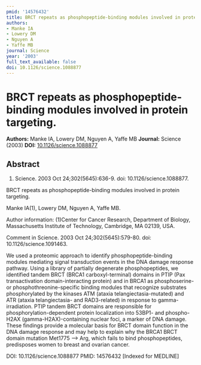 ```yaml
---
pmid: '14576432'
title: BRCT repeats as phosphopeptide-binding modules involved in protein targeting.
authors:
- Manke IA
- Lowery DM
- Nguyen A
- Yaffe MB
journal: Science
year: '2003'
full_text_available: false
doi: 10.1126/science.1088877
---
```


# BRCT repeats as phosphopeptide-binding modules involved in protein targeting.
**Authors:** Manke IA, Lowery DM, Nguyen A, Yaffe MB
**Journal:** Science (2003)
**DOI:** [10.1126/science.1088877](https://doi.org/10.1126/science.1088877)

## Abstract

1. Science. 2003 Oct 24;302(5645):636-9. doi: 10.1126/science.1088877.

BRCT repeats as phosphopeptide-binding modules involved in protein targeting.

Manke IA(1), Lowery DM, Nguyen A, Yaffe MB.

Author information:
(1)Center for Cancer Research, Department of Biology, Massachusetts Institute of 
Technology, Cambridge, MA 02139, USA.

Comment in
    Science. 2003 Oct 24;302(5645):579-80. doi: 10.1126/science.1091463.

We used a proteomic approach to identify phosphopeptide-binding modules 
mediating signal transduction events in the DNA damage response pathway. Using a 
library of partially degenerate phosphopeptides, we identified tandem BRCT 
(BRCA1 carboxyl-terminal) domains in PTIP (Pax transactivation 
domain-interacting protein) and in BRCA1 as phosphoserine- or 
phosphothreonine-specific binding modules that recognize substrates 
phosphorylated by the kinases ATM (ataxia telangiectasia-mutated) and ATR 
(ataxia telangiectasia- and RAD3-related) in response to gamma-irradiation. PTIP 
tandem BRCT domains are responsible for phosphorylation-dependent protein 
localization into 53BP1- and phospho-H2AX (gamma-H2AX)-containing nuclear foci, 
a marker of DNA damage. These findings provide a molecular basis for BRCT domain 
function in the DNA damage response and may help to explain why the BRCA1 BRCT 
domain mutation Met1775 --> Arg, which fails to bind phosphopeptides, 
predisposes women to breast and ovarian cancer.

DOI: 10.1126/science.1088877
PMID: 14576432 [Indexed for MEDLINE]
